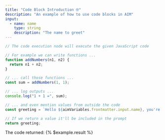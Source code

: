 ```yaml
---
title: "Code Block Introduction 🤓"
description: "An example of how to use code blocks in AIM"
input:
  - name: name
    type: string
    description: "The name to greet"
---
```


<!-- Sometimes it helps to run some code e.g.

- Performing maths/executing logic
- Gathering relevant and up-to-date information from an external data source  
- Parsing/formatting
- Leveraging external services as part of an end-to-end program e.g. image generation, speech synthesis, speech-to-text, etc.

Here we give an example 'Hello world' code block with functions, logging and returning values.

Don't worry if you can't code, you probably won't need to write the code yourself. You can either copy code from other Wordware projects or get an LLM to write the code for you! 🤯

You can add a code execution block by typing /code -->

```js {% #example %} 
// The code execution node will execute the given JavaScript code

// For example we can write functions ...
function addNumbers(n1, n2) {
  return n1 + n2;
}

// ... call those functions ...
const sum = addNumbers(1, 1);

// ... log outputs ...
console.log("1 + 1 =", sum);

// ... and even mention values from outside the code
const greeting = `Hello ${aimVariables.frontmatter.input.name}, you're looking good today 🔥`;

// If we return a value it'll be included in the prompt
return greeting;
```

The code returned: {% $example.result %}
